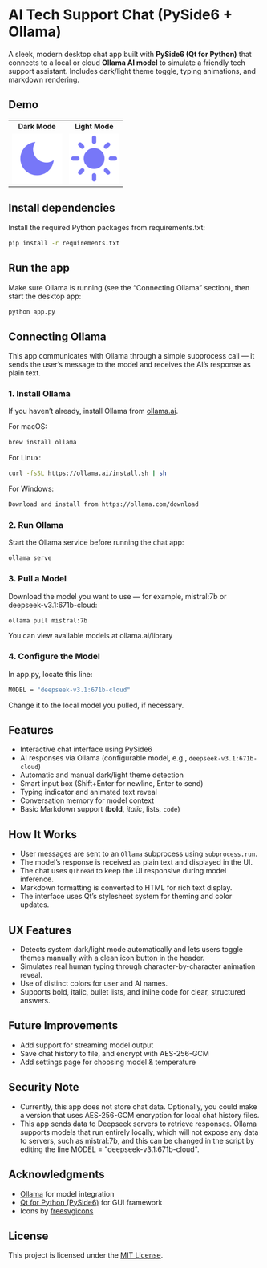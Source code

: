 # AI Tech Support Chat (PySide6 + Ollama)

A sleek, modern desktop chat app built with **PySide6 (Qt for Python)** that connects to a local or cloud **Ollama AI model** to simulate a friendly tech support assistant. Includes dark/light theme toggle, typing animations, and markdown rendering.

## Demo
<div align="center">
  <table>
    <tr>
      <th>Dark Mode</th>
      <th>Light Mode</th>
    </tr>
    <tr>
      <td><img src="screenshots/dark-mode.png" width="100"></td>
      <td><img src="screenshots/light-mode.png" width="100"></td>
    </tr>
  </table>
</div>

## Install dependencies
Install the required Python packages from requirements.txt:
```bash
pip install -r requirements.txt
```

## Run the app
Make sure Ollama is running (see the “Connecting Ollama” section), then start the desktop app:
```bash
python app.py
```

## Connecting Ollama

This app communicates with Ollama through a simple subprocess call — it sends the user’s message to the model and receives the AI’s response as plain text.

### 1. Install Ollama
If you haven’t already, install Ollama from [ollama.ai](https://ollama.ai).

For macOS:
```bash
brew install ollama
```
For Linux:
```bash
curl -fsSL https://ollama.ai/install.sh | sh
```
For Windows:
```bash
Download and install from https://ollama.com/download
```

### 2. Run Ollama
Start the Ollama service before running the chat app:
```bash
ollama serve
```

### 3. Pull a Model
Download the model you want to use — for example, mistral:7b or deepseek-v3.1:671b-cloud:
```bash
ollama pull mistral:7b
```
You can view available models at ollama.ai/library

### 4. Configure the Model
In app.py, locate this line:
```bash
MODEL = "deepseek-v3.1:671b-cloud"
```
Change it to the local model you pulled, if necessary.

## Features
- Interactive chat interface using PySide6
- AI responses via Ollama (configurable model, e.g., `deepseek-v3.1:671b-cloud`)
- Automatic and manual dark/light theme detection
- Smart input box (Shift+Enter for newline, Enter to send)
- Typing indicator and animated text reveal
- Conversation memory for model context
- Basic Markdown support (**bold**, *italic*, lists, `code`)

## How It Works
- User messages are sent to an `Ollama` subprocess using `subprocess.run`.
- The model’s response is received as plain text and displayed in the UI.
- The chat uses `QThread` to keep the UI responsive during model inference.
- Markdown formatting is converted to HTML for rich text display.
- The interface uses Qt’s stylesheet system for theming and color updates.

## UX Features
- Detects system dark/light mode automatically and lets users toggle themes manually with a clean icon button in the header.
- Simulates real human typing through character-by-character animation reveal.
- Use of distinct colors for user and AI names. 
- Supports bold, italic, bullet lists, and inline code for clear, structured answers.

## Future Improvements
- Add support for streaming model output
- Save chat history to file, and encrypt with AES-256-GCM
- Add settings page for choosing model & temperature

## Security Note
- Currently, this app does not store chat data. Optionally, you could make a version that uses AES-256-GCM encryption for local chat history files.
- This app sends data to Deepseek servers to retrieve responses. Ollama supports models that run entirely locally, which will not expose any data to servers, such as mistral:7b, and this can be changed in the script by editing the line MODEL = "deepseek-v3.1:671b-cloud".


## Acknowledgments
- [Ollama](https://ollama.ai/) for model integration
- [Qt for Python (PySide6)](https://doc.qt.io/qtforpython/) for GUI framework
- Icons by [freesvgicons](https://freesvgicons.com/)

## License
This project is licensed under the [MIT License](LICENSE).
